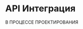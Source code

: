# API Интеграция


В ПРОЦЕССЕ ПРОЕКТИРОВАНИЯ


<swagger-ui src="https://raw.githubusercontent.com/xxx996/OTUS_Restaraunt/main/docs/assets/swagger.yaml" />



